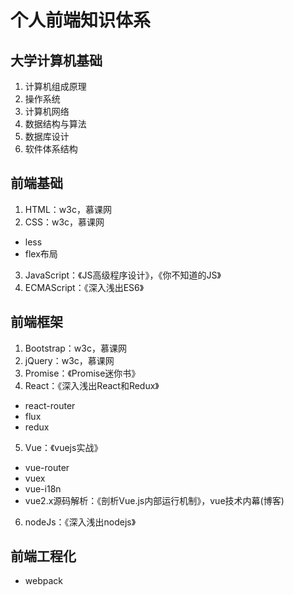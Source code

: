 # 个人前端知识体系
## 大学计算机基础
1. 计算机组成原理
2. 操作系统
3. 计算机网络
4. 数据结构与算法
5. 数据库设计
6. 软件体系结构
## 前端基础
1. HTML：w3c，慕课网
2. CSS：w3c，慕课网
* less
* flex布局
3. JavaScript：《JS高级程序设计》，《你不知道的JS》
4. ECMAScript：《深入浅出ES6》
## 前端框架
1. Bootstrap：w3c，慕课网
2. jQuery：w3c，慕课网
3. Promise：《Promise迷你书》
4. React：《深入浅出React和Redux》
* react-router
* flux
* redux
5. Vue：《vuejs实战》
* vue-router
* vuex
* vue-i18n
* vue2.x源码解析：《剖析Vue.js内部运行机制》，vue技术内幕(博客)
6. nodeJs：《深入浅出nodejs》
## 前端工程化
* webpack
